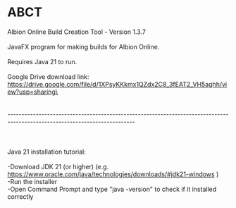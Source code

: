 # ABCT
Albion Online Build Creation Tool - Version 1.3.7\
\
JavaFX program for making builds for Albion Online.\
\
Requires Java 21 to run.\
\
Google Drive download link: https://drive.google.com/file/d/1XPsyKKkmx1QZdx2C8_3fEAT2_VH5aghh/view?usp=sharing\
\
\
\
---------------------------------------------------------------------------------------------------------------------------\
\
\
\
Java 21 installation tutorial:\
\
-Download JDK 21 (or higher) (e.g. https://www.oracle.com/java/technologies/downloads/#jdk21-windows )\
-Run the installer\
-Open Command Prompt and type "java -version" to check if it installed correctly
